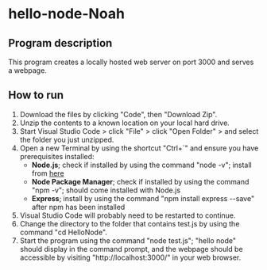 # hello-node-Noah

## Program description
This program creates a locally hosted web server on port 3000 and serves a webpage.

## How to run
1. Download the files by clicking "Code", then "Download Zip".
1. Unzip the contents to a known location on your local hard drive.
1. Start Visual Studio Code > click "File" > click "Open Folder" > and select the folder you just unzipped.
1. Open a new Terminal by using the shortcut "Ctrl+`" and ensure you have prerequisites installed:
      - **Node.js**; check if installed by using the command "node -v"; install from [here](https://nodejs.org/en/)
      - **Node Package Manager**; check if installed by using the command "npm -v"; should come installed with Node.js
      - **Express**; install by using the command "npm install express --save" after npm has been installed
1. Visual Studio Code will probably need to be restarted to continue.
1. Change the directory to the folder that contains test.js by using the command "cd HelloNode".
1. Start the program using the command "node test.js"; "hello node" should display in the command prompt, and the webpage should be accessible by visiting "http://localhost:3000/" in your web browser.
